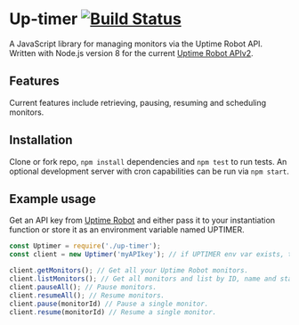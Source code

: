 # Up-timer [![Build Status](https://travis-ci.org/nsmeds/up-timer.svg?branch=master)](https://travis-ci.org/nsmeds/up-timer)

A JavaScript library for managing monitors via the Uptime Robot API. Written with Node.js version 8 for the current [Uptime Robot APIv2](https://uptimerobot.com/api).

## Features
Current features include retrieving, pausing, resuming and scheduling monitors.

## Installation
Clone or fork repo, `npm install` dependencies and `npm test` to run tests. An optional development server with cron capabilities can be run via `npm start`.

## Example usage
Get an API key from [Uptime Robot](https://uptimerobot.com/api) and either pass it to your instantiation function or store it as an environment variable named UPTIMER.
```javascript
const Uptimer = require('./up-timer');
const client = new Uptimer('myAPIkey'); // if UPTIMER env var exists, this function can be called without arguments

client.getMonitors(); // Get all your Uptime Robot monitors. 
client.listMonitors(); // Get all monitors and list by ID, name and status.
client.pauseAll(); // Pause monitors.
client.resumeAll(); // Resume monitors.
client.pause(monitorId) // Pause a single monitor.
client.resume(monitorId) // Resume a single monitor.
```